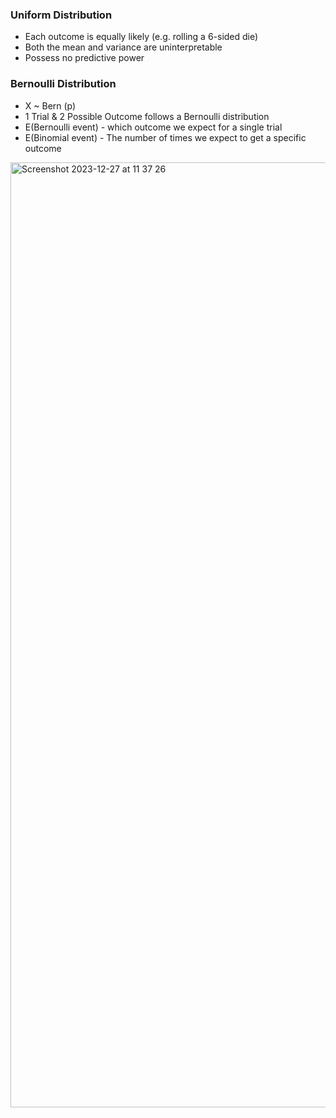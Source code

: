 ### Uniform Distribution
- Each outcome is equally likely (e.g. rolling a 6-sided die)
- Both the mean and variance are uninterpretable
- Possess no predictive power

### Bernoulli Distribution
- X ~ Bern (p)
- 1 Trial & 2 Possible Outcome follows a Bernoulli distribution
- E(Bernoulli event) - which outcome we expect for a single trial
- E(Binomial event) - The number of times we expect to get a specific outcome

<img width="1512" alt="Screenshot 2023-12-27 at 11 37 26" src="https://github.com/kissartisan/I-commit-to/assets/12791515/6a33b1d0-6236-4248-b738-6fb998a0c504">
